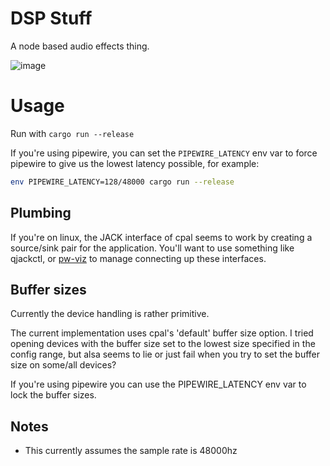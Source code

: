 # DSP Stuff

A node based audio effects thing.

![image](https://user-images.githubusercontent.com/5330444/149669648-914e02dc-f744-4153-8e05-c7edb8530233.png)


# Usage

Run with `cargo run --release`

If you're using pipewire, you can set the `PIPEWIRE_LATENCY` env var to force
pipewire to give us the lowest latency possible, for example:

```sh
env PIPEWIRE_LATENCY=128/48000 cargo run --release
```


## Plumbing

If you're on linux, the JACK interface of cpal seems to work by creating a
source/sink pair for the application. You'll want to use something like
qjackctl, or [pw-viz](https://github.com/Ax9D/pw-viz/tree/grouped_nodes) to
manage connecting up these interfaces.

## Buffer sizes

Currently the device handling is rather primitive.

The current implementation uses cpal's 'default' buffer size option. I tried
opening devices with the buffer size set to the lowest size specified in the
config range, but alsa seems to lie or just fail when you try to set the buffer
size on some/all devices?

If you're using pipewire you can use the PIPEWIRE_LATENCY env var to lock the
buffer sizes.

## Notes

- This currently assumes the sample rate is 48000hz
